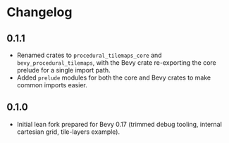 # Changelog

## 0.1.1
- Renamed crates to `procedural_tilemaps_core` and `bevy_procedural_tilemaps`, with the Bevy crate re-exporting the core prelude for a single import path.
- Added `prelude` modules for both the core and Bevy crates to make common imports easier.

## 0.1.0
- Initial lean fork prepared for Bevy 0.17 (trimmed debug tooling, internal cartesian grid, tile-layers example).
